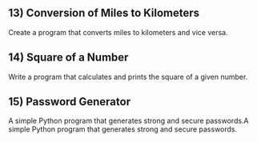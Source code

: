 ## 13) Conversion of Miles to Kilometers
Create a program that converts miles to kilometers and vice versa.

## 14) Square of a Number
Write a program that calculates and prints the square of a given number.

## 15) Password Generator
A simple Python program that generates strong and secure passwords.A simple Python program that generates strong and secure passwords.